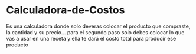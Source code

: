 # Calculadora-de-Costos
Es una calculadora donde solo deveras colocar el producto que compraste, la cantidad y su precio... para el segundo paso solo debes colocar lo que vas a usar en una receta y ella te dará el costo total para producir ese producto 
